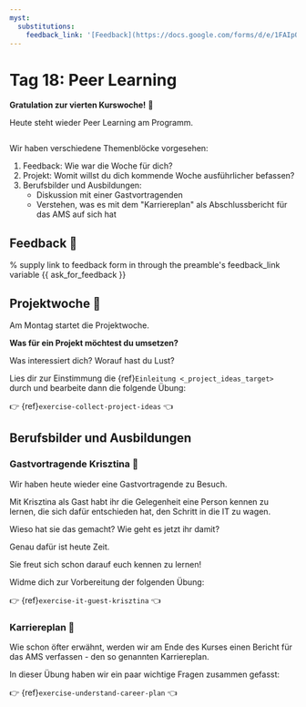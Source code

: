 ```yaml
---
myst:
  substitutions:
    feedback_link: '[Feedback](https://docs.google.com/forms/d/e/1FAIpQLSfYIkqJW5yjLn3BLKrMiFW5EDt3eE9UF64n8uc8--K-xlNORQ/viewform?usp=sf_link)'
---
```

# Tag 18: Peer Learning

**Gratulation zur vierten Kurswoche!** 🎊

Heute steht wieder Peer Learning am Programm.

```{include} ../_peer_learning.md
```

Wir haben verschiedene Themenblöcke vorgesehen:

1. Feedback: Wie war die Woche für dich?
1. Projekt: Womit willst du dich kommende Woche ausführlicher befassen?
1. Berufsbilder und Ausbildungen:
   * Diskussion mit einer Gastvortragenden
   * Verstehen, was es mit dem "Karriereplan" als Abschlussbericht für das AMS auf sich hat

## Feedback 🐜

% supply link to feedback form in through the preamble's feedback_link variable
{{ ask_for_feedback }}

## Projektwoche 🐐

Am Montag startet die Projektwoche.

**Was für ein Projekt möchtest du umsetzen?**

Was interessiert dich? Worauf hast du Lust?

Lies dir zur Einstimmung die {ref}`Einleitung <_project_ideas_target>` durch
und bearbeite dann die folgende Übung:

👉 {ref}`exercise-collect-project-ideas` 👈

## Berufsbilder und Ausbildungen

### Gastvortragende Krisztina 🐻

Wir haben heute wieder eine Gastvortragende zu Besuch.

Mit Krisztina als Gast habt ihr die Gelegenheit eine Person kennen zu lernen,
die sich dafür entschieden hat, den Schritt in die IT zu wagen.

Wieso hat sie das gemacht? Wie geht es jetzt ihr damit?

Genau dafür ist heute Zeit.

Sie freut sich schon darauf euch kennen zu lernen!

Widme dich zur Vorbereitung der folgenden Übung:

👉 {ref}`exercise-it-guest-krisztina` 👈

### Karriereplan 🐐

Wie schon öfter erwähnt, werden wir am Ende des Kurses einen
Bericht für das AMS verfassen - den so genannten Karriereplan.

In dieser Übung haben wir ein paar wichtige Fragen zusammen gefasst:

👉 {ref}`exercise-understand-career-plan` 👈
